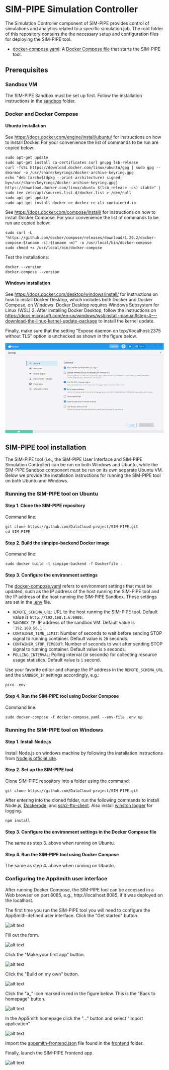 # SIM-PIPE Simulation Controller

The Simulation Controller component of SIM-PIPE provides control of simulations and analytics related to a specific simulation job. The root folder of this repository contains the the necessary setup and configuration files for deploying the SIM-PIPE tool.

* [docker-compose.yaml](https://github.com/DataCloud-project/SIM-PIPE/blob/main/docker-compose.yaml): A [Docker Compose file](https://docs.docker.com/compose/) that starts the SIM-PIPE tool.

## Prerequisites

### Sandbox VM

The SIM-PIPE Sandbox must be set up first. Follow the installation instructions in the [sandbox](https://github.com/DataCloud-project/SIM-PIPE/tree/main/sandbox) folder.

### Docker and Docker Compose

#### Ubuntu installation

See https://docs.docker.com/engine/install/ubuntu/ for instructions on how to install Docker. For your convenience the list of commands to be run are copied below:

```
sudo apt-get update
sudo apt-get install ca-certificates curl gnupg lsb-release
curl -fsSL https://download.docker.com/linux/ubuntu/gpg | sudo gpg --dearmor -o /usr/share/keyrings/docker-archive-keyring.gpg
echo "deb [arch=$(dpkg --print-architecture) signed-by=/usr/share/keyrings/docker-archive-keyring.gpg] https://download.docker.com/linux/ubuntu $(lsb_release -cs) stable" | sudo tee /etc/apt/sources.list.d/docker.list > /dev/null
sudo apt-get update
sudo apt-get install docker-ce docker-ce-cli containerd.io
```

See https://docs.docker.com/compose/install/ for instructions on how to install Docker Compose. For your convenience the list of commands to be run are copied below:

```
sudo curl -L "https://github.com/docker/compose/releases/download/1.29.2/docker-compose-$(uname -s)-$(uname -m)" -o /usr/local/bin/docker-compose
sudo chmod +x /usr/local/bin/docker-compose
```

Test the installations:
```
docker --version
docker-compose --version
```

#### Windows installation

See https://docs.docker.com/desktop/windows/install/ for instructions on how to install Docker Desktop, which includes both Docker and Docker Compose, on Windows. Docker Desktop requires Windows Subsystem for Linux (WSL) 2. After installing Docker Desktop, follow the instructions on https://docs.microsoft.com/en-us/windows/wsl/install-manual#step-4---download-the-linux-kernel-update-package to install the kernel update.

Finally, make sure that the setting "Expose daemon on tcp://localhost:2375 without TLS" option is unchecked as shown in the figure below.

![alt text](https://raw.githubusercontent.com/DataCloud-project/SIM-PIPE/main/docs/docker_desktop_settings.png)

## SIM-PIPE tool installation

The SIM-PIPE tool (i.e., the SIM-PIPE User Interface and SIM-PIPE Simulation Controller) can be run on both Windows and Ubuntu, while the SIM-PIPE Sandbox component must be run on its own separate Ubuntu VM. Below we provide the installation instructions for running the SIM-PIPE tool on both Ubuntu and Windows. 

### Running the SIM-PIPE tool on Ubuntu

#### Step 1. Clone the SIM-PIPE repository

Command line:

```
git clone https://github.com/DataCloud-project/SIM-PIPE.git
cd SIM-PIPE
```

#### Step 2. Build the simpipe-backend Docker image

Command line:

```
sudo docker build -t simpipe-backend -f Dockerfile .
```

<!--#### Step 3. Configure the environment settings in the .env file

The [.env](https://github.com/DataCloud-project/SIM-PIPE/blob/main/.env) file contains environment settings for the Hasura service that must be updated.

* `HASURA='http://127.0.0.1:8080/v1/graphql'`

Use your favorite eidtor and change the IP address in the URL accordingly, e.g.:

```
pico .env
```-->

#### Step 3. Configure the environment settings

The [docker-compose.yaml](https://github.com/DataCloud-project/SIM-PIPE/blob/main/docker-compose.yaml) refers to environment settings that must be updated, such as the IP address of the host running the SIM-PIPE tool and the IP address of the host running the SIM-PIPE Sandbox. These settings are set in the [.env](https://github.com/DataCloud-project/SIM-PIPE/blob/main/.env) file.

* `REMOTE_SCHEMA_URL`: URL to the host running the SIM-PIPE tool. Default value is `http://192.168.1.6:9000`.
* `SANDBOX_IP`: IP address of the sandbox VM. Default value is `'192.168.56.1'`.
* `CONTAINER_TIME_LIMIT`: Number of seconds to wait before sending STOP signal to running container. Default value is `20` seconds.
* `CONTAINER_STOP_TIMEOUT`: Number of seconds to wait after sending STOP signal to running container. Default value is `5` seconds.
* `POLLING_INTERVAL`: Polling interval (in seconds) for collecting resource usage statistics. Default value is `1` second.

Use your favorite editor and change the IP address in the `REMOTE_SCHEMA_URL` and the `SANDBOX_IP` settings accordingly, e.g.:

```
pico .env
```

#### Step 4. Run the SIM-PIPE tool using Docker Compose

Command line:
```
sudo docker-compose -f docker-compose.yaml --env-file .env up
```

### Running the SIM-PIPE tool on Windows

#### Step 1. Install Node.js

Install Node.js on windows machine by following the installation instructions from [Node.js official site](https://nodejs.org/en/download/).

#### Step 2. Set up the SIM-PIPE tool

Clone SIM-PIPE repository into a folder using the command:

```
git clone https://github.com/DataCloud-project/SIM-PIPE.git
```

After entering into the cloned folder, run the following commands to install Node.js, [Dockerode](https://github.com/apocas/dockerode), and [ssh2-ftp-client](https://github.com/theophilusx/ssh2-sftp-client). Also install [winston logger](https://github.com/winstonjs/winston) for logging.

```
npm install
```

#### Step 3. Configure the environment settings in the Docker Compose file

The same as step 3. above when running on Ubuntu.

#### Step 4. Run the SIM-PIPE tool using Docker Compose

The same as step 4. above when running on Ubuntu.

### Configuring the AppSmith user interface

After running Docker Compose, the SIM-PIPE tool can be accessed in a Web browser on port 8085, e.g., http://localhost:8085, if it was deployed on the localhost.

The first time you run the SIM-PIPE tool you will need to configure the AppSmith-defined user interface. Click the "Get started" button.

![alt text](https://raw.githubusercontent.com/DataCloud-project/SIM-PIPE/main/docs/appsmith_get_started.png)

Fill out the form.

![alt text](https://raw.githubusercontent.com/DataCloud-project/SIM-PIPE/main/docs/appsmith_welcome.png)

 Click the "Make your first app" button.

![alt text](https://raw.githubusercontent.com/DataCloud-project/SIM-PIPE/main/docs/appsmith_first_app.png)

Click the "Build on my own" button. 

![alt text](https://raw.githubusercontent.com/DataCloud-project/SIM-PIPE/main/docs/appsmith_build_own.png)

Click the "a_" icon marked in red in the figure below. This is the "Back to homepage" button.

![alt text](https://raw.githubusercontent.com/DataCloud-project/SIM-PIPE/main/docs/appsmith_back_homepage.png)

In the AppSmith homepage click the "..." button and select "Import application"

![alt text](https://raw.githubusercontent.com/DataCloud-project/SIM-PIPE/main/docs/appsmith_import_application.png)

Import the [appsmith-frontend.json](https://github.com/DataCloud-project/SIM-PIPE/blob/main/frontend/appsmith-frontend.json) file found in the [frontend](https://github.com/DataCloud-project/SIM-PIPE/tree/main/frontend) folder.

Finally, launch the SIM-PIPE Frontend app.

![alt text](https://raw.githubusercontent.com/DataCloud-project/SIM-PIPE/main/docs/sim-pipe_frontend_simulations.png)
